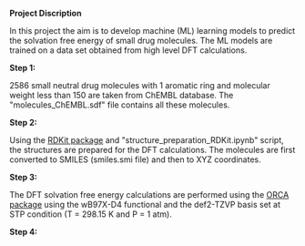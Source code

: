 **Project Discription**

In this project the aim is to develop machine (ML) learning models to predict the solvation free energy of small drug molecules. The ML models are trained on a data set obtained from high level DFT calculations.  

**Step 1:**

2586 small neutral drug molecules with 1 aromatic ring and molecular weight less than 150 are taken from ChEMBL database. The "molecules_ChEMBL.sdf" file contains all these molecules.

**Step 2:**

Using the [RDKit package](https://www.rdkit.org/) and "structure_preparation_RDKit.ipynb" script, the structures are prepared for the DFT calculations. The molecules are first converted to SMILES (smiles.smi file) and then to XYZ coordinates.

**Step 3:**

The DFT solvation free energy calculations are performed using the [ORCA package](https://orcaforum.kofo.mpg.de) using the wB97X-D4 functional and the def2-TZVP basis set at STP condition (T = 298.15 K and P = 1 atm).

**Step 4:**
